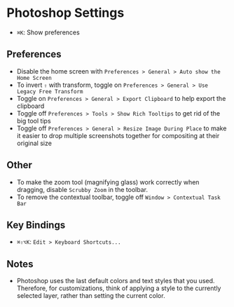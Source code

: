 # Photoshop Settings

- `⌘K`: Show preferences

## Preferences
- Disable the home screen with `Preferences > General > Auto show the Home Screen`
- To invert `⇧` with transform, toggle on `Preferences > General > Use Legacy Free Transform`
- Toggle on `Preferences > General > Export Clipboard` to help export the clipboard
- Toggle off `Preferences > Tools > Show Rich Tooltips` to get rid of the big tool tips
- Toggle off `Preferences > General > Resize Image During Place` to make it easier to drop multiple screenshots together for compositing at their original size

## Other

- To make the zoom tool (magnifying glass) work correctly when dragging, disable `Scrubby Zoom` in the toolbar.
- To remove the contextual toolbar, toggle off `Window > Contextual Task Bar`

## Key Bindings

- `⌘⇧⌥K`: `Edit > Keyboard Shortcuts...`

## Notes

- Photoshop uses the last default colors and text styles that you used. Therefore, for customizations, think of applying a style to the currently selected layer, rather than setting the current color.
